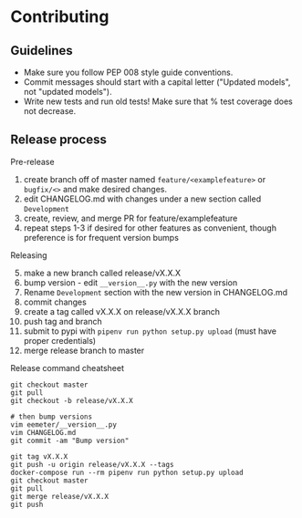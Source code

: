 Contributing
============

Guidelines
----------

* Make sure you follow PEP 008 style guide conventions.
* Commit messages should start with a capital letter ("Updated models", not "updated models").
* Write new tests and run old tests! Make sure that % test coverage does not decrease.

Release process
---------------

Pre-release

1. create branch off of master named `feature/<examplefeature>` or `bugfix/<>` and make desired changes.
2. edit CHANGELOG.md with changes under a new section called `Development`
3. create, review, and merge PR for feature/examplefeature
4. repeat steps 1-3 if desired for other features as convenient, though preference is for frequent version bumps

Releasing

5. make a new branch called release/vX.X.X
6. bump version - edit `__version__.py` with the new version
7. Rename `Development` section with the new version in CHANGELOG.md
8. commit changes
9. create a tag called vX.X.X on release/vX.X.X branch
10. push tag and branch
11. submit to pypi with `pipenv run python setup.py upload` (must have proper credentials)
12. merge release branch to master

Release command cheatsheet

```
git checkout master
git pull
git checkout -b release/vX.X.X

# then bump versions
vim eemeter/__version__.py
vim CHANGELOG.md
git commit -am "Bump version"

git tag vX.X.X
git push -u origin release/vX.X.X --tags
docker-compose run --rm pipenv run python setup.py upload
git checkout master
git pull
git merge release/vX.X.X
git push
```
